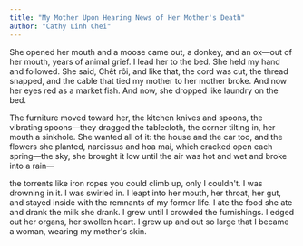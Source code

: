 ```yaml
---
title: "My Mother Upon Hearing News of Her Mother's Death"
author: "Cathy Linh Chei"
---
```


She opened her mouth and a moose came out, a donkey, and an ox—out of her mouth, years of
animal grief. I lead her to the bed. She held my hand and followed. She said, Chêt rôi, and like that,
the cord was cut, the thread snapped, and the cable that tied my mother to her mother broke. And
now her eyes red as a market fish. And now, she dropped like laundry on the bed.

The furniture moved toward her, the kitchen knives and spoons, the vibrating spoons—they
dragged the tablecloth, the corner tilting in, her mouth a sinkhole. She wanted all of it: the house
and the car too, and the flowers she planted, narcissus and hoa mai, which cracked open each
spring—the sky, she brought it low until the air was hot and wet and broke into a rain—

the torrents like iron ropes you could climb up, only I couldn't. I was drowning in it. I was swirled
in. I leapt into her mouth, her throat, her gut, and stayed inside with the remnants of my former
life. I ate the food she ate and drank the milk she drank. I grew until I crowded the furnishings. I
edged out her organs, her swollen heart. I grew up and out so large that I became a woman, wearing
my mother's skin.
